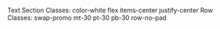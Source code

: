 Text Section Classes: color-white flex items-center justify-center
Row Classes: swap-promo mt-30 pt-30 pb-30 row-no-pad
